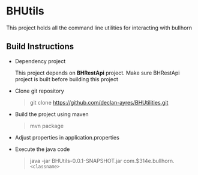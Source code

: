 # BHUtils

This project holds all the command line utilities for interacting with bullhorn

## Build Instructions

* Dependency project
  
  This project depends on **BHRestApi** project.  Make sure BHRestApi project is built before building this project
  
* Clone git repository 

  > git clone https://github.com/declan-ayres/BHUtilities.git

* Build the project using maven

  > mvn package

* Adjust properties in application.properties

* Execute the java code

  > java -jar BHUtils-0.0.1-SNAPSHOT.jar com.$314e.bullhorn.`<classname>`

